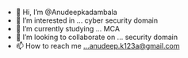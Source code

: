 - 👋 Hi, I’m @Anudeepkadambala
- 👀 I’m interested in ... cyber security domain 
- 🌱 I’m currently studying ... MCA 
- 💞️ I’m looking to collaborate on ... security domain 
- 📫 How to reach me ...anudeep.k123a@gmail.com

<!---
Anudeepkadambala/Anudeepkadambala is a ✨ special ✨ repository because its `README.md` (this file) appears on your GitHub profile.
You can click the Preview link to take a look at your changes.
--->

